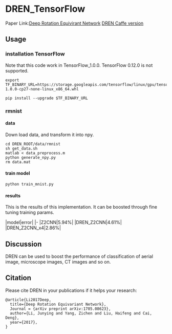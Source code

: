 # DREN_TensorFlow
Paper Link:[Deep Rotation Equivirant Network](https://arxiv.org/abs/1705.08623)
[DREN Caffe version](https://github.com/microljy/DREN)
## Usage
### installation TensorFlow
Note that this code work in TensorFlow_1.0.0. TensorFlow 0.12.0 is not supported.

	export TF_BINARY_URL=https://storage.googleapis.com/tensorflow/linux/gpu/tensorflow_gpu-1.0.0-cp27-none-linux_x86_64.whl

	pip install --upgrade $TF_BINARY_URL
### rmnist
#### data
Down load data, and transform it into npy.

	cd DREN_ROOT/data/rmnist
	sh get_data.sh
	matlab < data_preprocess.m
	python generate_npy.py
	rm data.mat

#### train model

	python train_mnist.py

#### results
This is the results of this implementation. It can be boosted through fine tuning training params.

|model|error|
|-
|Z2CNN|5.94%|
|DREN_Z2CNN|4.61%|
|DREN_Z2CNN_x4|2.86%|

## Discussion
DREN can be used to boost the performance of classification of aerial image, microscope images, CT images and so on.

## Citation
Please cite DREN in your publications if it helps your research:

	@article{Li2017Deep,
	  title={Deep Rotation Equivariant Network},
	  Journal = {arXiv preprint arXiv:1705.08623},
	  author={Li, Junying and Yang, Zichen and Liu, Haifeng and Cai, Deng},
	  year={2017},
	}